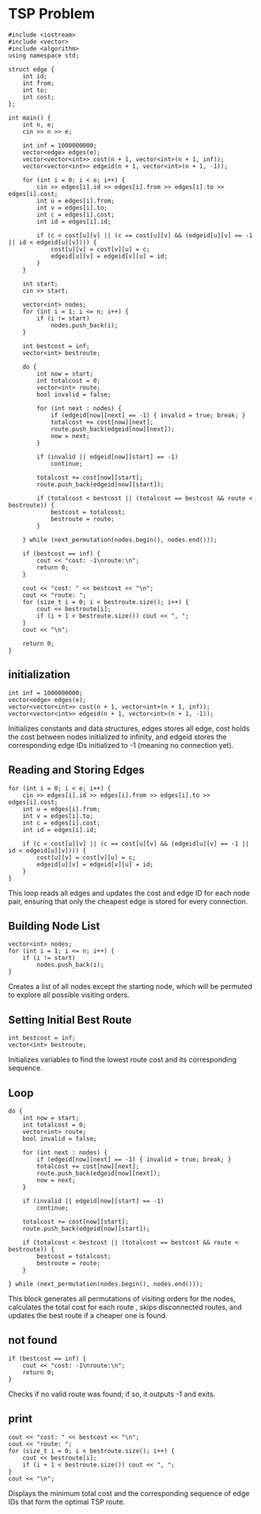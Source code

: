 # TSP Problem
```
#include <iostream>
#include <vector>
#include <algorithm>
using namespace std;

struct edge {
    int id;
    int from;
    int to;
    int cost;
};

int main() {
    int n, e;
    cin >> n >> e;

    int inf = 1000000000;
    vector<edge> edges(e);
    vector<vector<int>> cost(n + 1, vector<int>(n + 1, inf));
    vector<vector<int>> edgeid(n + 1, vector<int>(n + 1, -1));

    for (int i = 0; i < e; i++) {
        cin >> edges[i].id >> edges[i].from >> edges[i].to >> edges[i].cost;
        int u = edges[i].from;
        int v = edges[i].to;
        int c = edges[i].cost;
        int id = edges[i].id;

        if (c < cost[u][v] || (c == cost[u][v] && (edgeid[u][v] == -1 || id < edgeid[u][v]))) {
            cost[u][v] = cost[v][u] = c;
            edgeid[u][v] = edgeid[v][u] = id;
        }
    }

    int start;
    cin >> start;

    vector<int> nodes;
    for (int i = 1; i <= n; i++) {
        if (i != start)
            nodes.push_back(i);
    }

    int bestcost = inf;
    vector<int> bestroute;

    do {
        int now = start;
        int totalcost = 0;
        vector<int> route;
        bool invalid = false;

        for (int next : nodes) {
            if (edgeid[now][next] == -1) { invalid = true; break; }
            totalcost += cost[now][next];
            route.push_back(edgeid[now][next]);
            now = next;
        }

        if (invalid || edgeid[now][start] == -1)
            continue;

        totalcost += cost[now][start];
        route.push_back(edgeid[now][start]);

        if (totalcost < bestcost || (totalcost == bestcost && route < bestroute)) {
            bestcost = totalcost;
            bestroute = route;
        }

    } while (next_permutation(nodes.begin(), nodes.end()));

    if (bestcost == inf) {
        cout << "cost: -1\nroute:\n";
        return 0;
    }

    cout << "cost: " << bestcost << "\n";
    cout << "route: ";
    for (size_t i = 0; i < bestroute.size(); i++) {
        cout << bestroute[i];
        if (i + 1 < bestroute.size()) cout << ", ";
    }
    cout << "\n";

    return 0;
}
```
## initialization
```
int inf = 1000000000;
vector<edge> edges(e);
vector<vector<int>> cost(n + 1, vector<int>(n + 1, inf));
vector<vector<int>> edgeid(n + 1, vector<int>(n + 1, -1));
```
Initializes constants and data structures, edges stores all edge, cost holds the cost between nodes initialized to infinity, and edgeid stores the corresponding edge IDs initialized to -1 (meaning no connection yet).

## Reading and Storing Edges
```
for (int i = 0; i < e; i++) {
    cin >> edges[i].id >> edges[i].from >> edges[i].to >> edges[i].cost;
    int u = edges[i].from;
    int v = edges[i].to;
    int c = edges[i].cost;
    int id = edges[i].id;

    if (c < cost[u][v] || (c == cost[u][v] && (edgeid[u][v] == -1 || id < edgeid[u][v]))) {
        cost[u][v] = cost[v][u] = c;
        edgeid[u][v] = edgeid[v][u] = id;
    }
}
```
This loop reads all edges and updates the cost and edge ID for each node pair, ensuring that only the cheapest edge is stored for every connection.

## Building Node List
```
vector<int> nodes;
for (int i = 1; i <= n; i++) {
    if (i != start)
        nodes.push_back(i);
}
```
Creates a list of all nodes except the starting node, which will be permuted to explore all possible visiting orders.

## Setting Initial Best Route
```
int bestcost = inf;
vector<int> bestroute;
```
Initializes variables to find the lowest route cost and its corresponding sequence.

## Loop
```
do {
    int now = start;
    int totalcost = 0;
    vector<int> route;
    bool invalid = false;

    for (int next : nodes) {
        if (edgeid[now][next] == -1) { invalid = true; break; }
        totalcost += cost[now][next];
        route.push_back(edgeid[now][next]);
        now = next;
    }

    if (invalid || edgeid[now][start] == -1)
        continue;

    totalcost += cost[now][start];
    route.push_back(edgeid[now][start]);

    if (totalcost < bestcost || (totalcost == bestcost && route < bestroute)) {
        bestcost = totalcost;
        bestroute = route;
    }

} while (next_permutation(nodes.begin(), nodes.end()));
```
This block generates all permutations of visiting orders for the nodes, calculates the total cost for each route , skips disconnected routes, and updates the best route if a cheaper one is found.
## not found
```
if (bestcost == inf) {
    cout << "cost: -1\nroute:\n";
    return 0;
}
```
Checks if no valid route was found; if so, it outputs -1 and exits.
## print
```
cout << "cost: " << bestcost << "\n";
cout << "route: ";
for (size_t i = 0; i < bestroute.size(); i++) {
    cout << bestroute[i];
    if (i + 1 < bestroute.size()) cout << ", ";
}
cout << "\n";
```
Displays the minimum total cost and the corresponding sequence of edge IDs that form the optimal TSP route.
